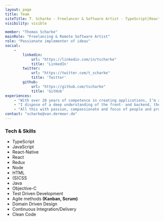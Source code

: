 ```yaml
---
layout: page
title: Team
siteTitle: T. Scharke - Freelancer & Software Artist - TypeScript|React Native|React
visibility: visible

member: "Thomas Scharke"
mainRole: "Freelancing & Remote Software Artist"
role: "Passionate implementer of ideas"
social:
    -
        linkedin:
            url: "https://linkedin.com/in/tscharke"
            title: 'LinkedIn'
        twitter:
            url: "https://twitter.com/t_scharke"
            title: 'Twitter'
        github:
            url: "https://github.com/tscharke"
            title: 'GitHub'
experiences:
    - "With over 20 years of competence in creating applications, I‘m an expert at leading and developing projects for mobile and web (Apps, SPAs, API-services, etc.)."
    - "I dispose of a deep understanding of the front- and backend, the integration of different systems, the interaction, the product and the communication with stakeholders."
    - "All this with passion, compassionate and focus of people and products. And in the last 5 years location- and time-independent (#RemoteWork, #NewWork)."
contact: "scharke@van.dermeer.de"
---
```

### Tech & Skills
* TypeScript
* JavaScript
* React-Native
* React
* Redux
* Node
* HTML
* (S)CSS
* Java
* Objective-C
* Test Driven Development
* Agile methods **(Kanban, Scrum)**
* Domain Driven Design
* Continuous Integration/Delivery
* Clean Code
